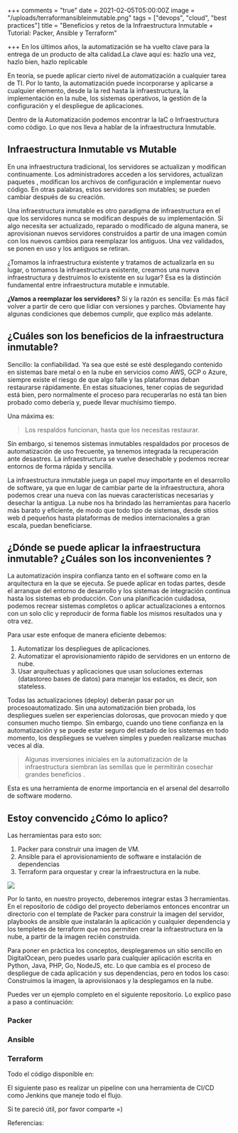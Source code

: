 +++
comments = "true"
date = 2021-02-05T05:00:00Z
image = "/uploads/terraformansibleinmutable.png"
tags = ["devops", "cloud", "best practices"]
title = "Beneficios y retos de la Infraestructura Inmutable + Tutorial: Packer, Ansible y Terraform"

+++
En los últimos años, la automatización se ha vuelto clave para la entrega de un producto de alta calidad.La clave aquí es: hazlo una vez, hazlo bien, hazlo replicable

En teoría, se puede aplicar cierto nivel de automatización a cualquier tarea de TI. Por lo tanto, la automatización puede incorporarse y aplicarse a cualquier elemento, desde la la red hasta la infraestructura, la implementación en la nube, los sistemas operativos, la gestión de la configuración y el despliegue de aplicaciones.

Dentro de la Automatización podemos encontrar la IaC o Infraestructura como código. Lo que nos lleva a hablar de Ia infraestructura Inmutable.

## Infraestructura Inmutable vs Mutable

En una infraestructura tradicional, los servidores se actualizan y modifican continuamente. Los administradores acceden a los servidores, actualizan paquetes , modifican los archivos de configuración e implementar nuevo código. En otras palabras, estos servidores son mutables; se pueden cambiar después de su creación.

Una infraestructura inmutable es otro paradigma de infraestructura en el que los servidores nunca se modifican después de su implementación. Si algo necesita ser actualizado, reparado o modificado de alguna manera, se aprovisionan nuevos servidores construidos a partir de una imagen común con los nuevos cambios para reemplazar los antiguos. Una vez validados, se ponen en uso y los antiguos se retiran.

¿Tomamos la infraestructura existente y tratamos de actualizarla en su lugar, o tomamos la infraestructura existente, creamos una nueva infraestructura y destruimos lo existente en su lugar? Esa es la distinción fundamental entre infraestructura mutable e inmutable.

**¿Vamos a reemplazar los servidores?** Sí y la razón es sencilla: Es más fácil volver a partir de cero que lidiar con versiones y parches. Obviamente hay algunas condiciones que debemos cumplir, que explico más adelante.

## ¿Cuáles son los beneficios de la infraestructura inmutable?

Sencillo: la confiabilidad. Ya sea que esté se esté desplegando contenido en sistemas bare metal o en la nube en servicios como AWS, GCP o Azure, siempre existe el riesgo de que algo falle y las plataformas deban restaurarse rápidamente. En estas situaciones, tener copias de seguridad está bien, pero normalmente el proceso para recuperarlas no está tan bien probado como debería y, puede llevar muchísimo tiempo.

Una máxima es:

> Los respaldos funcionan, hasta que los necesitas restaurar.

Sin embargo, si tenemos sistemas inmutables respaldados por procesos de automatización de uso frecuente, ya tenemos integrada la recuperación ante desastres. La infraestructura se vuelve desechable y podemos recrear entornos de forma rápida y sencilla.

La infraestructura inmutable juega un papel muy importante en el desarrollo de software, ya que en lugar de cambiar parte de la infraestructura, ahora podemos crear una nueva con las nuevas características necesarias y desechar la antigua. La nube nos ha brindado las herramientas para hacerlo más barato y eficiente, de modo que todo tipo de sistemas, desde sitios web d pequeños hasta plataformas de medios internacionales a gran escala, puedan beneficiarse.

## ¿Dónde se puede aplicar la infraestructura inmutable? ¿Cuáles son los inconvenientes ?

La automatización inspira confianza tanto en el software como en la arquitectura en la que se ejecuta. Se puede aplicar en todas partes, desde el arranque del entorno de desarrollo y los sistemas de integración continua hasta los sistemas eb producción. Con una planificación cuidadosa, podemos recrear sistemas completos o aplicar actualizaciones a entornos con un solo clic y reproducir de forma fiable los mismos resultados una y otra vez.

Para usar este enfoque de manera eficiente debemos:

1. Automatizar los despliegues de aplicaciones.
2. Automatizar el aprovisionamiento rápido de servidores en un entorno de nube.
3. Usar arquitectuas y aplicaciones que usan soluciones externas (datastoreo bases de datos) para manejar los estados, es decir, son stateless.

Todas las actualizaciones (deploy) deberán pasar por un procesoautomatizado. Sin una automatización bien probada, los despliegues suelen ser experiencias dolorosas, que provocan miedo y que consumen mucho tiempo. Sin embargo, cuando uno tiene confianza en la automatización y se puede estar seguro del estado de los sistemas en todo momento, los despliegues se vuelven simples y pueden realizarse muchas veces al día.

> Algunas inversiones iniciales en la automatización de la infraestructura siembran las semillas que le permitirán cosechar grandes beneficios .

Esta es una herramienta de enorme importancia en el arsenal del desarrollo de software moderno.

## Estoy convencido ¿Cómo lo aplico?

Las herramientas para esto son:

1. Packer para construir una imagen de VM.
2. Ansible para el aprovisionamiento de software e instalación de dependencias
3. Terraform para orquestar y crear la infraestructura en la nube.

![](/uploads/infraestructurainmutableansiblepackerterraform.png)

Por lo tanto, en nuestro proyecto, deberemos integrar estas 3 herramientas. En el repositorio de código del proyecto deberiamos entonces encontrar un directorio con el template de Packer para construir la imagen del servidor, playbooks de ansible que instalarán la aplicación y cualquier dependencia y los templetes de terraform que nos permiten crear la infraestructura en la nube, a partir de la imagen recién construida.

Para poner en práctica los conceptos, desplegaremos un sitio sencillo en DigitalOcean, pero puedes usarlo para cualquier aplicación escrita en Python, Java, PHP, Go, NodeJS, etc. Lo que cambia es el proceso de despliegue de cada aplicación y sus dependencias, pero en todos los caso: Construimos la imagen, la aprovisionaos y la desplegamos en la nube.

Puedes ver un ejemplo completo en el siguiente repositorio. Lo explico paso a paso a continuación:

### Packer

### 

### Ansible

### 

### Terraform

Todo el código disponible en:

El siguiente paso es realizar un pipeline con una herramienta de CI/CD como Jenkins que maneje todo el flujo.

Si te pareció útil, por favor comparte =)

Referencias: